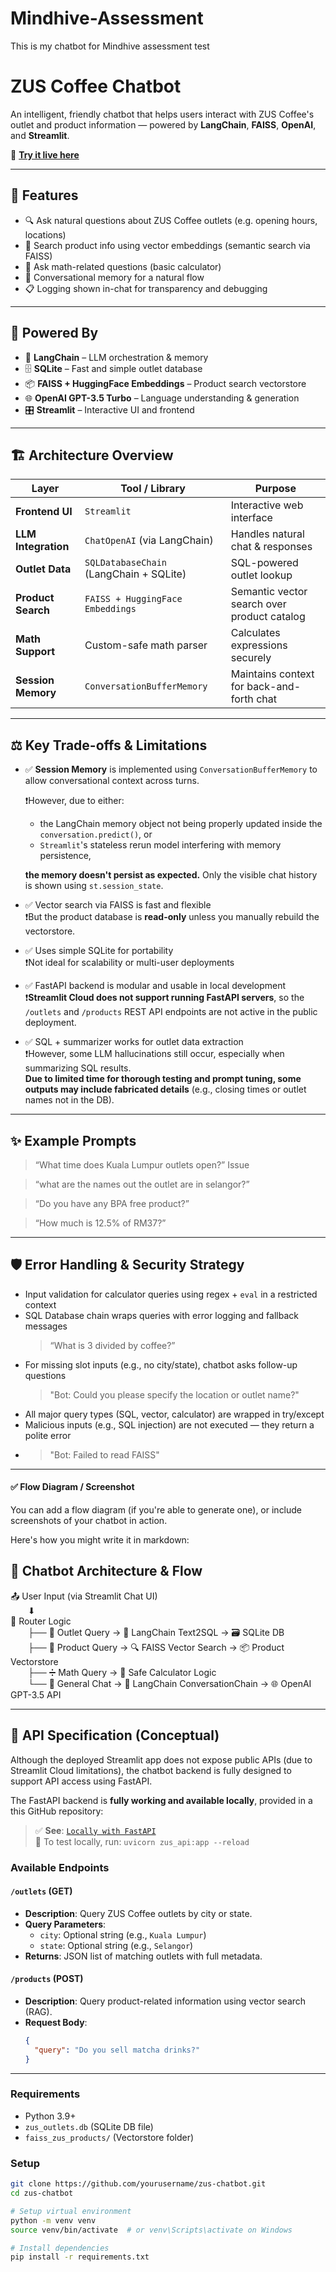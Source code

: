 # Mindhive-Assessment
This is my chatbot for Mindhive assessment test

# ZUS Coffee Chatbot

An intelligent, friendly chatbot that helps users interact with ZUS Coffee's outlet and product information — powered by **LangChain**, **FAISS**, **OpenAI**, and **Streamlit**.

🚀 **[Try it live here](https://mindhive-assessment-csznxabm3ts9kyj5rkynv7.streamlit.app/)**

---

## 📌 Features

- 🔍 Ask natural questions about ZUS Coffee outlets (e.g. opening hours, locations)
- 🧃 Search product info using vector embeddings (semantic search via FAISS)
- 🧮 Ask math-related questions (basic calculator)
- 💬 Conversational memory for a natural flow
- 📋 Logging shown in-chat for transparency and debugging

---

## 🧠 Powered By

- 💬 **LangChain** – LLM orchestration & memory
- 🗄️ **SQLite** – Fast and simple outlet database
- 📦 **FAISS + HuggingFace Embeddings** – Product search vectorstore
- 🌐 **OpenAI GPT-3.5 Turbo** – Language understanding & generation
- 🎛 **Streamlit** – Interactive UI and frontend

---

## 🏗 Architecture Overview

| Layer                  | Tool / Library                     | Purpose                                      |
|------------------------|------------------------------------|----------------------------------------------|
| **Frontend UI**        | `Streamlit`                        | Interactive web interface                    |
| **LLM Integration**    | `ChatOpenAI` (via LangChain)       | Handles natural chat & responses             |
| **Outlet Data**        | `SQLDatabaseChain` (LangChain + SQLite) | SQL-powered outlet lookup               |
| **Product Search**     | `FAISS + HuggingFace Embeddings`   | Semantic vector search over product catalog  |
| **Math Support**       | Custom-safe math parser            | Calculates expressions securely              |
| **Session Memory**     | `ConversationBufferMemory`         | Maintains context for back-and-forth chat    |

---

## ⚖️ Key Trade-offs & Limitations

- ✅ **Session Memory** is implemented using `ConversationBufferMemory` to allow conversational context across turns.
  
  ❗However, due to either:
  - the LangChain memory object not being properly updated inside the `conversation.predict()`, or  
  - `Streamlit`'s stateless rerun model interfering with memory persistence,

  **the memory doesn't persist as expected.** Only the visible chat history is shown using `st.session_state`.

- ✅ Vector search via FAISS is fast and flexible  
  ❗But the product database is **read-only** unless you manually rebuild the vectorstore.

- ✅ Uses simple SQLite for portability  
  ❗Not ideal for scalability or multi-user deployments
  
- ✅ FastAPI backend is modular and usable in local development  
  ❗**Streamlit Cloud does not support running FastAPI servers**, so the `/outlets` and `/products` REST API endpoints are not active in the public deployment.

- ✅ SQL + summarizer works for outlet data extraction  
  ❗However, some LLM hallucinations still occur, especially when summarizing SQL results.  
  **Due to limited time for thorough testing and prompt tuning, some outputs may include fabricated details** (e.g., closing times or outlet names not in the DB).

---

## ✨ Example Prompts

> “What time does Kuala Lumpur outlets open?” Issue

> “what are the names out the outlet are in selangor?”

> “Do you have any BPA free product?”

> “How much is 12.5% of RM37?”

---
## 🛡️ Error Handling & Security Strategy

- Input validation for calculator queries using regex + `eval` in a restricted context
- SQL Database chain wraps queries with error logging and fallback messages
  > “What is 3 divided by coffee?”
- For missing slot inputs (e.g., no city/state), chatbot asks follow-up questions
  >"Bot: Could you please specify the location or outlet name?"
- All major query types (SQL, vector, calculator) are wrapped in try/except
- Malicious inputs (e.g., SQL injection) are not executed — they return a polite error
- >"Bot: Failed to read FAISS"
  
---
#### ✅ Flow Diagram / Screenshot

You can add a flow diagram (if you're able to generate one), or include screenshots of your chatbot in action.

Here's how you might write it in markdown:


## 🔄 Chatbot Architecture & Flow

📤 User Input (via Streamlit Chat UI)  
  ⬇  
📌 Router Logic  
  ├── 🏢 Outlet Query → 🧠 LangChain Text2SQL → 🗃 SQLite DB  
  ├── 🧃 Product Query → 🔍 FAISS Vector Search → 📦 Product Vectorstore  
  ├── ➗ Math Query → 📐 Safe Calculator Logic  
  └── 💬 General Chat → 🧠 LangChain ConversationChain → 🌐 OpenAI GPT-3.5 API


---
## 📘 API Specification (Conceptual)

Although the deployed Streamlit app does not expose public APIs (due to Streamlit Cloud limitations), the chatbot backend is fully designed to support API access using FastAPI.

The FastAPI backend is **fully working and available locally**, provided in a this GitHub repository:

> ✅ **See**: [`Locally with FastAPI`](https://github.com/your-username/Locally-with-FastAPI)  
> 🚀 To test locally, run: `uvicorn zus_api:app --reload`

### Available Endpoints

#### `/outlets` (GET)
- **Description**: Query ZUS Coffee outlets by city or state.
- **Query Parameters**:
  - `city`: Optional string (e.g., `Kuala Lumpur`)
  - `state`: Optional string (e.g., `Selangor`)
- **Returns**: JSON list of matching outlets with full metadata.

#### `/products` (POST)
- **Description**: Query product-related information using vector search (RAG).
- **Request Body**:
  ```json
  {
    "query": "Do you sell matcha drinks?"
  }

---




### Requirements

- Python 3.9+
- `zus_outlets.db` (SQLite DB file)
- `faiss_zus_products/` (Vectorstore folder)

### Setup

```bash
git clone https://github.com/yourusername/zus-chatbot.git
cd zus-chatbot

# Setup virtual environment
python -m venv venv
source venv/bin/activate  # or venv\Scripts\activate on Windows

# Install dependencies
pip install -r requirements.txt
